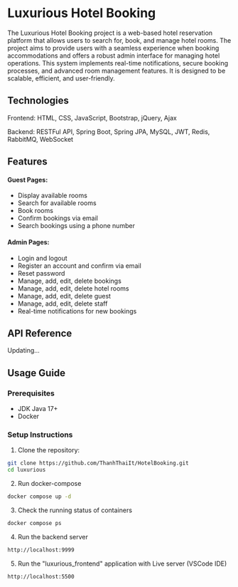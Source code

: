 # Luxurious Hotel Booking

The Luxurious Hotel Booking project is a web-based hotel reservation platform that allows users to search for, book, and manage hotel rooms. The project aims to provide users with a seamless experience when booking accommodations and offers a robust admin interface for managing hotel operations. This system implements real-time notifications, secure booking processes, and advanced room management features. It is designed to be scalable, efficient, and user-friendly.
## Technologies 

Frontend: HTML, CSS, JavaScript, Bootstrap, jQuery, Ajax

Backend: RESTFul API, Spring Boot, Spring JPA, MySQL, JWT, Redis, RabbitMQ, WebSocket

## Features
#### Guest Pages:
- Display available rooms
- Search for available rooms
- Book rooms
- Confirm bookings via email
- Search bookings using a phone number
#### Admin Pages:
- Login and logout
- Register an account and confirm via email
- Reset password
- Manage, add, edit, delete bookings
- Manage, add, edit, delete hotel rooms
- Manage, add, edit, delete guest
- Manage, add, edit, delete staff
- Real-time notifications for new bookings


## API Reference

Updating...

## Usage Guide
### Prerequisites
- JDK Java 17+
- Docker
### Setup Instructions
1. Clone the repository:

```bash
git clone https://github.com/ThanhThaiIt/HotelBooking.git
cd luxurious
```
2. Run docker-compose

```bash
docker compose up -d
```
3. Check the running status of containers
```bash
docker compose ps
```
4. Run the backend server
```bash
http://localhost:9999
```
5. Run the "luxurious_frontend" application with Live server (VSCode IDE)
```bash
http://localhost:5500
```
